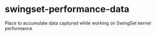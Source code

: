 # swingset-performance-data
Place to accumulate data captured while working on SwingSet kernel performance
